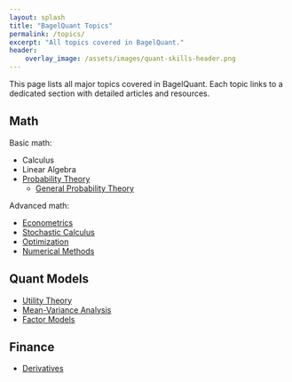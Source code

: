 ```yaml
---
layout: splash
title: "BagelQuant Topics"
permalink: /topics/
excerpt: "All topics covered in BagelQuant."
header: 
    overlay_image: /assets/images/quant-skills-header.png
---
```


This page lists all major topics covered in BagelQuant. Each topic links to a dedicated section with detailed articles and resources.

## Math

Basic math:

- Calculus
- Linear Algebra
- [Probability Theory](math-basic/probability/probability.md)
  - [General Probability Theory](math-basic/probability/general-probability-theory.md)

Advanced math:

- [Econometrics](math-advanced/econometrics/econometrics.md)
- [Stochastic Calculus](math-advanced/stochastic-calculus/stochastic-calculus.md)
- [Optimization](math-advanced/optimization/optimization.md)
- [Numerical Methods](math-advanced/numerical-methods/numerical-methods.md)

## Quant Models

- [Utility Theory](quant-models/utility-theory/utility-theory.md)
- [Mean-Variance Analysis](quant-models/mean-variance/mean-variance.md)
- [Factor Models](quant-models/factor-models/factor-models.md)

## Finance

- [Derivatives](finance/derivatives/derivatives.md)
